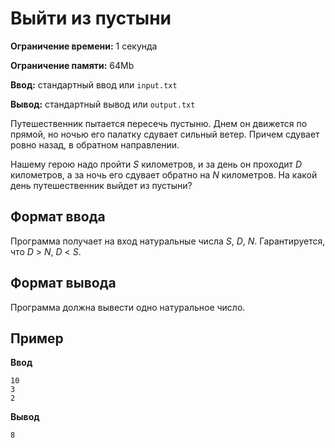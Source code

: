 # Выйти из пустыни

**Ограничение времени:** 1 секунда

**Ограничение памяти:** 64Mb

**Ввод:** стандартный ввод или `input.txt`

**Вывод:** стандартный вывод или `output.txt`

Путешественник пытается пересечь пустыню. Днем он движется по прямой, но ночью его палатку сдувает сильный ветер. Причем сдувает ровно назад, в обратном направлении.

Нашему герою надо пройти *S* километров, и за день он проходит *D* километров, а за ночь его сдувает обратно на *N* километров. На какой день путешественник выйдет из пустыни?

## Формат ввода

Программа получает на вход натуральные числа *S*, *D*, *N*. Гарантируется, что *D* > *N*, *D* < *S*.

## Формат вывода

Программа должна вывести одно натуральное число.

## Пример

**Ввод**
```
10
3
2
```

**Вывод**
```
8